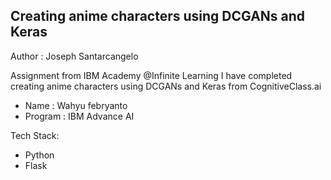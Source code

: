## Creating anime characters using DCGANs and Keras

Author : Joseph Santarcangelo

Assignment from IBM Academy @Infinite Learning
I have completed creating anime characters using DCGANs and Keras from CognitiveClass.ai

- Name : Wahyu febryanto
- Program : IBM Advance AI

Tech Stack:
- Python
- Flask
